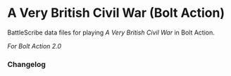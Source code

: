 # A Very British Civil War (Bolt Action)

BattleScribe data files for playing *A Very British Civil War* in Bolt Action.

*For Bolt Action 2.0*

### Changelog
